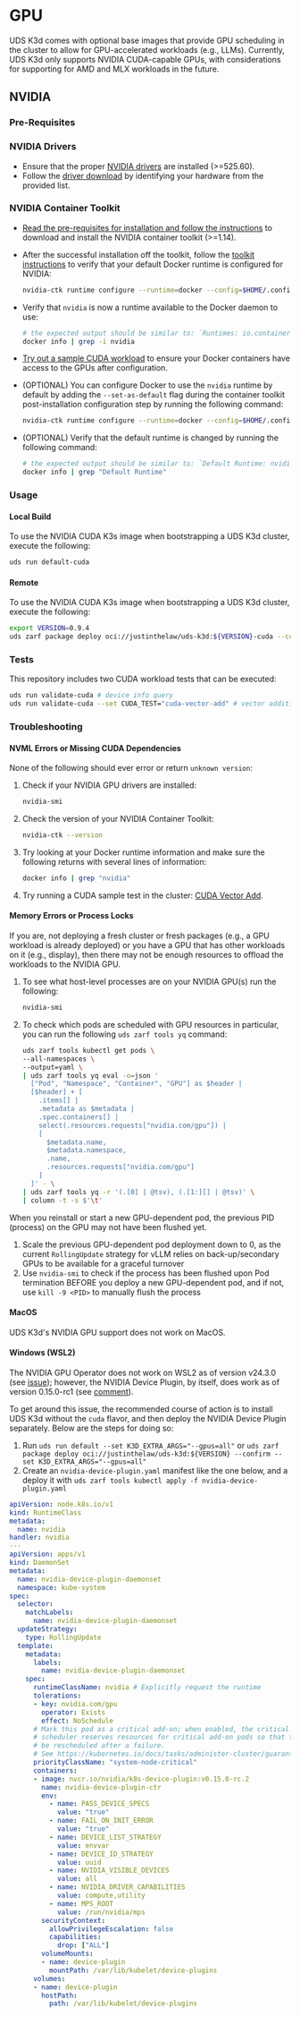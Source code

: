 # GPU

UDS K3d comes with optional base images that provide GPU scheduling in the cluster to allow for GPU-accelerated workloads (e.g., LLMs). Currently, UDS K3d only supports NVIDIA CUDA-capable GPUs, with considerations for supporting for AMD and MLX workloads in the future.

## NVIDIA

### Pre-Requisites

### NVIDIA Drivers

- Ensure that the proper [NVIDIA drivers](https://www.nvidia.com/download/index.aspx) are installed (>=525.60).
- Follow the [driver download](https://www.nvidia.com/download/index.aspx) by identifying your hardware from the provided list.

### NVIDIA Container Toolkit

- [Read the pre-requisites for installation and follow the instructions](https://docs.nvidia.com/datacenter/cloud-native/container-toolkit/latest/install-guide.html#installing-with-apt) to download and install the NVIDIA container toolkit (>=1.14).
- After the successful installation off the toolkit, follow the [toolkit instructions](https://docs.nvidia.com/datacenter/cloud-native/container-toolkit/latest/install-guide.html#configuring-docker) to verify that your default Docker runtime is configured for NVIDIA:

  ```bash
  nvidia-ctk runtime configure --runtime=docker --config=$HOME/.config/docker/daemon.json
  ```

- Verify that `nvidia` is now a runtime available to the Docker daemon to use:

  ```bash
  # the expected output should be similar to: `Runtimes: io.containerd.runc.v2 nvidia runc`
  docker info | grep -i nvidia
  ```

- [Try out a sample CUDA workload](https://docs.nvidia.com/datacenter/cloud-native/container-toolkit/latest/sample-workload.html) to ensure your Docker containers have access to the GPUs after configuration.
- (OPTIONAL) You can configure Docker to use the `nvidia` runtime by default by adding the `--set-as-default` flag during the container toolkit post-installation configuration step by running the following command:

  ```bash
  nvidia-ctk runtime configure --runtime=docker --config=$HOME/.config/docker/daemon.json --set-as-default
  ```

- (OPTIONAL) Verify that the default runtime is changed by running the following command:

  ```bash
  # the expected output should be similar to: `Default Runtime: nvidia`
  docker info | grep "Default Runtime"
  ```

### Usage

#### Local Build

To use the NVIDIA CUDA K3s image when bootstrapping a UDS K3d cluster, execute the following:

```bash
uds run default-cuda
```

#### Remote

To use the NVIDIA CUDA K3s image when bootstrapping a UDS K3d cluster, execute the following:

<!-- x-release-please-start-version -->

```bash
export VERSION=0.9.4
uds zarf package deploy oci://justinthelaw/uds-k3d:${VERSION}-cuda --confirm
```

<!-- x-release-please-end -->

### Tests

This repository includes two CUDA workload tests that can be executed:

```bash
uds run validate-cuda # device info query
uds run validate-cuda --set CUDA_TEST="cuda-vector-add" # vector addition
```

### Troubleshooting

#### NVML Errors or Missing CUDA Dependencies

None of the following should ever error or return `unknown version`:

1. Check if your NVIDIA GPU drivers are installed:

    ```bash
    nvidia-smi
    ```

2. Check the version of your NVIDIA Container Toolkit:

    ```bash
    nvidia-ctk --version
    ```

3. Try looking at your Docker runtime information and make sure the following returns with several lines of information:

    ```bash
    docker info | grep "nvidia"
    ```

4. Try running a CUDA sample test in the cluster: [CUDA Vector Add](https://github.com/NVIDIA/k8s-device-plugin/blob/a6a7ce12d28618d343c251ca0941222d7b8a46d3/README.md?plain=1#L145).

#### Memory Errors or Process Locks

If you are, not deploying a fresh cluster or fresh packages (e.g., a GPU workload is already deployed) or you have a GPU that has other workloads on it (e.g., display), then there may not be enough resources to offload the workloads to the NVIDIA GPU.

1. To see what host-level processes are on your NVIDIA GPU(s) run the following:

    ```bash
    nvidia-smi
    ```

2. To check which pods are scheduled with GPU resources in particular, you can run the following `uds zarf tools yq` command:

    ```bash
    uds zarf tools kubectl get pods \
    --all-namespaces \
    --output=yaml \
    | uds zarf tools yq eval -o=json '
      ["Pod", "Namespace", "Container", "GPU"] as $header |
      [$header] + [
        .items[] |
        .metadata as $metadata |
        .spec.containers[] |
        select(.resources.requests["nvidia.com/gpu"]) |
        [
          $metadata.name,
          $metadata.namespace,
          .name,
          .resources.requests["nvidia.com/gpu"]
        ]
      ]' - \
    | uds zarf tools yq -r '(.[0] | @tsv), (.[1:][] | @tsv)' \
    | column -t -s $'\t'
    ```

When you reinstall or start a new GPU-dependent pod, the previous PID (process) on the GPU may not have been flushed yet.

1. Scale the previous GPU-dependent pod deployment down to 0, as the current `RollingUpdate` strategy for vLLM relies on back-up/secondary GPUs to be available for a graceful turnover
2. Use `nvidia-smi` to check if the process has been flushed upon Pod termination BEFORE you deploy a new GPU-dependent pod, and if not, use `kill -9 <PID>` to manually flush the process

#### MacOS

UDS K3d's NVIDIA GPU support does not work on MacOS.

#### Windows (WSL2)

The NVIDIA GPU Operator does not work on WSL2 as of version v24.3.0 (see [issue](https://github.com/NVIDIA/gpu-operator/issues/318)); however, the NVIDIA Device Plugin, by itself, does work as of version 0.15.0-rc1 (see [comment](https://github.com/NVIDIA/k8s-device-plugin/issues/332#issuecomment-1927997436)).

To get around this issue, the recommended course of action is to install UDS K3d without the `cuda` flavor, and then deploy the NVIDIA Device Plugin separately. Below are the steps for doing so:

1. Run `uds run default --set K3D_EXTRA_ARGS="--gpus=all"` or `uds zarf package deploy oci://justinthelaw/uds-k3d:${VERSION} --confirm --set K3D_EXTRA_ARGS="--gpus=all"`
2. Create an `nvidia-device-plugin.yaml` manifest like the one below, and a deploy it with `uds zarf tools kubectl apply -f nvidia-device-plugin.yaml`

  ```yaml
  apiVersion: node.k8s.io/v1
  kind: RuntimeClass
  metadata:
    name: nvidia
  handler: nvidia
  ---
  apiVersion: apps/v1
  kind: DaemonSet
  metadata:
    name: nvidia-device-plugin-daemonset
    namespace: kube-system
  spec:
    selector:
      matchLabels:
        name: nvidia-device-plugin-daemonset
    updateStrategy:
      type: RollingUpdate
    template:
      metadata:
        labels:
          name: nvidia-device-plugin-daemonset
      spec:
        runtimeClassName: nvidia # Explicitly request the runtime
        tolerations:
        - key: nvidia.com/gpu
          operator: Exists
          effect: NoSchedule
        # Mark this pod as a critical add-on; when enabled, the critical add-on
        # scheduler reserves resources for critical add-on pods so that they can
        # be rescheduled after a failure.
        # See https://kubernetes.io/docs/tasks/administer-cluster/guaranteed-scheduling-critical-addon-pods/
        priorityClassName: "system-node-critical"
        containers:
        - image: nvcr.io/nvidia/k8s-device-plugin:v0.15.0-rc.2
          name: nvidia-device-plugin-ctr
          env:
            - name: PASS_DEVICE_SPECS
              value: "true"
            - name: FAIL_ON_INIT_ERROR
              value: "true"
            - name: DEVICE_LIST_STRATEGY
              value: envvar
            - name: DEVICE_ID_STRATEGY
              value: uuid
            - name: NVIDIA_VISIBLE_DEVICES
              value: all
            - name: NVIDIA_DRIVER_CAPABILITIES
              value: compute,utility
            - name: MPS_ROOT
              value: /run/nvidia/mps
          securityContext:
            allowPrivilegeEscalation: false
            capabilities:
              drop: ["ALL"]
          volumeMounts:
          - name: device-plugin
            mountPath: /var/lib/kubelet/device-plugins
        volumes:
        - name: device-plugin
          hostPath:
            path: /var/lib/kubelet/device-plugins
  ```
